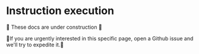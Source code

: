 # Instruction execution

🚧 These docs are under construction 🚧

👷If you are urgently interested in this specific page, open a Github issue and we'll try to expedite it.👷
